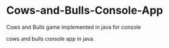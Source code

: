 # Cows-and-Bulls-Console-App
Cows and Bulls game implemented in java for console

cows and bulls console app in java. 
